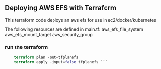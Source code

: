 ## Deploying AWS EFS with Terraform
This terraform code deploys an aws efs for use in ec2/docker/kubernetes

The following resources are defined in main.tf:
    aws_efs_file_system
    aws_efs_mount_target
    aws_security_group
    
    
### run the terraform

``` terraform init -input=false 
    terraform plan -out=tfplanefs 
    terraform apply -input=false tfplanefs ```